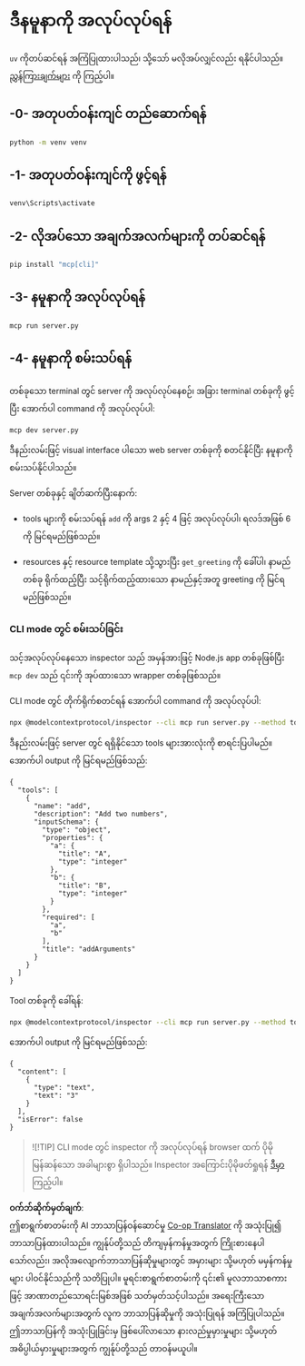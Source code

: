<!--
CO_OP_TRANSLATOR_METADATA:
{
  "original_hash": "d26f746e21775c30b4d7ed97962b24df",
  "translation_date": "2025-08-18T23:30:57+00:00",
  "source_file": "03-GettingStarted/01-first-server/solution/python/README.md",
  "language_code": "my"
}
-->
# ဒီနမူနာကို အလုပ်လုပ်ရန်

`uv` ကိုတပ်ဆင်ရန် အကြံပြုထားပါသည်၊ သို့သော် မလိုအပ်လျှင်လည်း ရနိုင်ပါသည်။ [ညွှန်ကြားချက်များ](https://docs.astral.sh/uv/#highlights) ကို ကြည့်ပါ။

## -0- အတုပတ်ဝန်းကျင် တည်ဆောက်ရန်

```bash
python -m venv venv
```

## -1- အတုပတ်ဝန်းကျင်ကို ဖွင့်ရန်

```bash
venv\Scripts\activate
```

## -2- လိုအပ်သော အချက်အလက်များကို တပ်ဆင်ရန်

```bash
pip install "mcp[cli]"
```

## -3- နမူနာကို အလုပ်လုပ်ရန်

```bash
mcp run server.py
```

## -4- နမူနာကို စမ်းသပ်ရန်

တစ်ခုသော terminal တွင် server ကို အလုပ်လုပ်နေစဉ်၊ အခြား terminal တစ်ခုကို ဖွင့်ပြီး အောက်ပါ command ကို အလုပ်လုပ်ပါ:

```bash
mcp dev server.py
```

ဒီနည်းလမ်းဖြင့် visual interface ပါသော web server တစ်ခုကို စတင်နိုင်ပြီး နမူနာကို စမ်းသပ်နိုင်ပါသည်။

Server တစ်ခုနှင့် ချိတ်ဆက်ပြီးနောက်:

- tools များကို စမ်းသပ်ရန် `add` ကို args 2 နှင့် 4 ဖြင့် အလုပ်လုပ်ပါ၊ ရလဒ်အဖြစ် 6 ကို မြင်ရမည်ဖြစ်သည်။

- resources နှင့် resource template သို့သွားပြီး `get_greeting` ကို ခေါ်ပါ၊ နာမည်တစ်ခု ရိုက်ထည့်ပြီး သင့်ရိုက်ထည့်ထားသော နာမည်နှင့်အတူ greeting ကို မြင်ရမည်ဖြစ်သည်။

### CLI mode တွင် စမ်းသပ်ခြင်း

သင့်အလုပ်လုပ်နေသော inspector သည် အမှန်အားဖြင့် Node.js app တစ်ခုဖြစ်ပြီး `mcp dev` သည် ၎င်းကို အုပ်ထားသော wrapper တစ်ခုဖြစ်သည်။

CLI mode တွင် တိုက်ရိုက်စတင်ရန် အောက်ပါ command ကို အလုပ်လုပ်ပါ:

```bash
npx @modelcontextprotocol/inspector --cli mcp run server.py --method tools/list
```

ဒီနည်းလမ်းဖြင့် server တွင် ရရှိနိုင်သော tools များအားလုံးကို စာရင်းပြပါမည်။ အောက်ပါ output ကို မြင်ရမည်ဖြစ်သည်:

```text
{
  "tools": [
    {
      "name": "add",
      "description": "Add two numbers",
      "inputSchema": {
        "type": "object",
        "properties": {
          "a": {
            "title": "A",
            "type": "integer"
          },
          "b": {
            "title": "B",
            "type": "integer"
          }
        },
        "required": [
          "a",
          "b"
        ],
        "title": "addArguments"
      }
    }
  ]
}
```

Tool တစ်ခုကို ခေါ်ရန်:

```bash
npx @modelcontextprotocol/inspector --cli mcp run server.py --method tools/call --tool-name add --tool-arg a=1 --tool-arg b=2
```

အောက်ပါ output ကို မြင်ရမည်ဖြစ်သည်:

```text
{
  "content": [
    {
      "type": "text",
      "text": "3"
    }
  ],
  "isError": false
}
```

> ![!TIP]
> CLI mode တွင် inspector ကို အလုပ်လုပ်ရန် browser ထက် ပိုမိုမြန်ဆန်သော အခါများစွာ ရှိပါသည်။
> Inspector အကြောင်းပိုမိုဖတ်ရှုရန် [ဒီမှာ](https://github.com/modelcontextprotocol/inspector) ကြည့်ပါ။

**ဝက်ဘ်ဆိုက်မှတ်ချက်**:  
ဤစာရွက်စာတမ်းကို AI ဘာသာပြန်ဝန်ဆောင်မှု [Co-op Translator](https://github.com/Azure/co-op-translator) ကို အသုံးပြု၍ ဘာသာပြန်ထားပါသည်။ ကျွန်ုပ်တို့သည် တိကျမှန်ကန်မှုအတွက် ကြိုးစားနေပါသော်လည်း၊ အလိုအလျောက်ဘာသာပြန်ဆိုမှုများတွင် အမှားများ သို့မဟုတ် မမှန်ကန်မှုများ ပါဝင်နိုင်သည်ကို သတိပြုပါ။ မူရင်းစာရွက်စာတမ်းကို ၎င်း၏ မူလဘာသာစကားဖြင့် အာဏာတည်သောရင်းမြစ်အဖြစ် သတ်မှတ်သင့်ပါသည်။ အရေးကြီးသော အချက်အလက်များအတွက် လူက ဘာသာပြန်ဆိုမှုကို အသုံးပြုရန် အကြံပြုပါသည်။ ဤဘာသာပြန်ကို အသုံးပြုခြင်းမှ ဖြစ်ပေါ်လာသော နားလည်မှုမှားမှုများ သို့မဟုတ် အဓိပ္ပါယ်မှားမှုများအတွက် ကျွန်ုပ်တို့သည် တာဝန်မယူပါ။ 